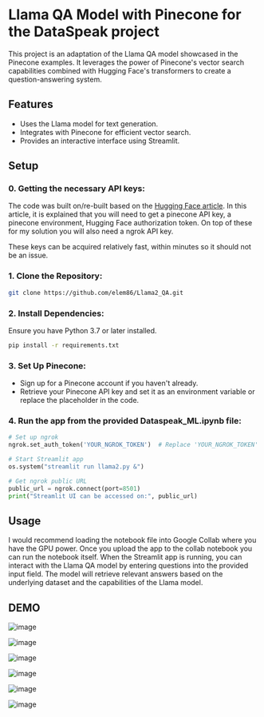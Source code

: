 # Llama QA Model with Pinecone for the DataSpeak project

This project is an adaptation of the Llama QA model showcased in the Pinecone examples. It leverages the power of Pinecone's vector search capabilities combined with Hugging Face's transformers to create a question-answering system.

## Features

- Uses the Llama model for text generation.
- Integrates with Pinecone for efficient vector search.
- Provides an interactive interface using Streamlit.

## Setup

### 0. Getting the necessary API keys:

The code was built on/re-built based on the [Hugging Face article](https://agi-sphere.com/retrieval-augmented-generation-llama2/). In this article, it is explained that you will need to get a pinecone API key, a pinecone environment, Hugging Face authorization token. On top of these for my solution you will also need a ngrok API key.

These keys can be acquired relatively fast, within minutes so it should not be an issue.

### 1. Clone the Repository:

```bash
git clone https://github.com/elem86/Llama2_QA.git
```

### 2. Install Dependencies:
Ensure you have Python 3.7 or later installed.

```bash
pip install -r requirements.txt
```

### 3. Set Up Pinecone:

- Sign up for a Pinecone account if you haven't already.
- Retrieve your Pinecone API key and set it as an environment variable or replace the placeholder in the code.

### 4. Run the app from the provided Dataspeak_ML.ipynb file:

```python
# Set up ngrok
ngrok.set_auth_token('YOUR_NGROK_TOKEN')  # Replace 'YOUR_NGROK_TOKEN' with your token

# Start Streamlit app
os.system("streamlit run llama2.py &")

# Get ngrok public URL
public_url = ngrok.connect(port=8501)
print("Streamlit UI can be accessed on:", public_url)
```


## Usage
I would recommend loading the notebook file into Google Collab where you have the GPU power. Once you upload the app to the collab notebook you can run the notebook itself. When the Streamlit app is running, you can interact with the Llama QA model by entering questions into the provided input field. The model will retrieve relevant answers based on the underlying dataset and the capabilities of the Llama model.


## DEMO

![image](https://github.com/elem86/Llama2_QA/assets/48759327/234bae2a-aa70-44c4-a768-8fab17e93b8e)

![image](https://github.com/elem86/Llama2_QA/assets/48759327/82fdaedc-5bc5-46cf-b7ac-cfa3623a3b18)

![image](https://github.com/elem86/Llama2_QA/assets/48759327/4b803bbc-4c8b-4fff-bdea-6282089c0426)

![image](https://github.com/elem86/Llama2_QA/assets/48759327/db25312f-8884-44c3-8296-ddb9421f97a8)

![image](https://github.com/elem86/Llama2_QA/assets/48759327/e03cdfbe-8930-493d-a342-66c04ece1c82)

![image](https://github.com/elem86/Llama2_QA/assets/48759327/2b5aaa3c-0571-4e4e-85bd-20c974146f37)





